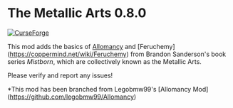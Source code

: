 The Metallic Arts 0.8.0
=========
[![ CurseForge](http://cf.way2muchnoise.eu/256282.svg)](https://minecraft.curseforge.com/projects/allomancy)

This mod adds the basics of [Allomancy](http://coppermind.net/wiki/Allomancy) and [Feruchemy] (https://coppermind.net/wiki/Feruchemy) from Brandon Sanderson's book series *Mistborn*, which are collectively known as the Metallic Arts. 


Please verify and report any issues!

*This mod has been branched from Legobmw99's [Allomancy Mod] (https://github.com/legobmw99/Allomancy)